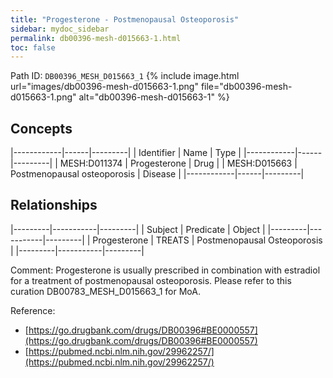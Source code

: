 ```yaml
---
title: "Progesterone - Postmenopausal Osteoporosis"
sidebar: mydoc_sidebar
permalink: db00396-mesh-d015663-1.html
toc: false 
---
```



Path ID: `DB00396_MESH_D015663_1`
{% include image.html url="images/db00396-mesh-d015663-1.png" file="db00396-mesh-d015663-1.png" alt="db00396-mesh-d015663-1" %}

## Concepts

|------------|------|---------|
| Identifier | Name | Type    |
|------------|------|---------|
| MESH:D011374 | Progesterone | Drug |
| MESH:D015663 | Postmenopausal osteoporosis | Disease |
|------------|------|---------|

## Relationships

|---------|-----------|---------|
| Subject | Predicate | Object  |
|---------|-----------|---------|
| Progesterone | TREATS | Postmenopausal Osteoporosis |
|---------|-----------|---------|

Comment: Progesterone is usually prescribed in combination with estradiol for a treatment of postmenopausal osteoporosis. Please refer to this curation DB00783_MESH_D015663_1 for MoA.

Reference: 
  - [https://go.drugbank.com/drugs/DB00396#BE0000557](https://go.drugbank.com/drugs/DB00396#BE0000557)
  - [https://pubmed.ncbi.nlm.nih.gov/29962257/](https://pubmed.ncbi.nlm.nih.gov/29962257/)
